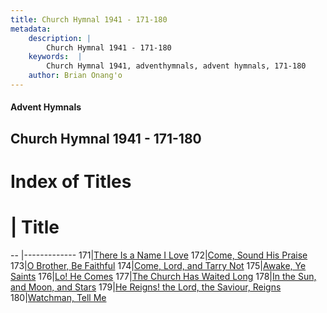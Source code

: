 ```yaml
---
title: Church Hymnal 1941 - 171-180
metadata:
    description: |
        Church Hymnal 1941 - 171-180
    keywords:  |
        Church Hymnal 1941, adventhymnals, advent hymnals, 171-180
    author: Brian Onang'o
---
```


#### Advent Hymnals
## Church Hymnal 1941 - 171-180

# Index of Titles
# | Title                        
-- |-------------
171|[There Is a Name I Love](/church-hymnal/101-200/171-180/There-Is-a-Name-I-Love)
172|[Come, Sound His Praise](/church-hymnal/101-200/171-180/Come,-Sound-His-Praise)
173|[O Brother, Be Faithful](/church-hymnal/101-200/171-180/O-Brother,-Be-Faithful)
174|[Come, Lord, and Tarry Not](/church-hymnal/101-200/171-180/Come,-Lord,-and-Tarry-Not)
175|[Awake, Ye Saints](/church-hymnal/101-200/171-180/Awake,-Ye-Saints)
176|[Lo! He Comes](/church-hymnal/101-200/171-180/Lo!-He-Comes)
177|[The Church Has Waited Long](/church-hymnal/101-200/171-180/The-Church-Has-Waited-Long)
178|[In the Sun, and Moon, and Stars](/church-hymnal/101-200/171-180/In-the-Sun,-and-Moon,-and-Stars)
179|[He Reigns! the Lord, the Saviour, Reigns](/church-hymnal/101-200/171-180/He-Reigns!-the-Lord,-the-Saviour,-Reigns)
180|[Watchman, Tell Me](/church-hymnal/101-200/171-180/Watchman,-Tell-Me)